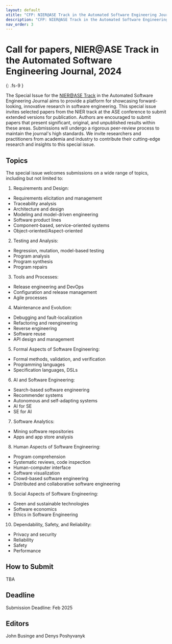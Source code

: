 ```yaml
---
layout: default
xtitle: "CFP: NIER@ASE Track in the Automated Software Engineering Journal"
description: "CFP: NIER@ASE Track in the Automated Software Engineering Journal"
nav_order: 3
---
```


# Call for papers, NIER@ASE Track in the Automated Software Engineering Journal, 2024
{: .fs-9 }

The Special Issue for the [NIER@ASE Track](https://conf.researchr.org/track/ase-2024/ase-2024-nier-track) in the Automated Software Engineering Journal aims to provide a platform for showcasing forward-looking, innovative research in software engineering. This special issue invites selected papers from the NIER track at the ASE conference to submit extended versions for publication.
Authors are encouraged to submit papers that present significant, original, and unpublished results within these areas. Submissions will undergo a rigorous peer-review process to maintain the journal's high standards. We invite researchers and practitioners from academia and industry to contribute their cutting-edge research and insights to this special issue.

## Topics 

The special issue welcomes submissions on a wide range of topics, including but not limited to:
1. Requirements and Design:
- Requirements elicitation and management
- Traceability analysis
- Architecture and design
- Modeling and model-driven engineering
- Software product lines
- Component-based, service-oriented systems
- Object-oriented/Aspect-oriented
2. Testing and Analysis:
- Regression, mutation, model-based testing
- Program analysis
- Program synthesis
- Program repairs
3. Tools and Processes:
- Release engineering and DevOps
- Configuration and release management
- Agile processes
4. Maintenance and Evolution:
- Debugging and fault-localization
- Refactoring and reengineering
- Reverse engineering
- Software reuse
- API design and management
5. Formal Aspects of Software Engineering:
- Formal methods, validation, and verification
- Programming languages
- Specification languages, DSLs
6. AI and Software Engineering:
- Search-based software engineering
- Recommender systems
- Autonomous and self-adapting systems
- AI for SE
- SE for AI
7. Software Analytics:
- Mining software repositories
- Apps and app store analysis
8. Human Aspects of Software Engineering:
- Program comprehension
- Systematic reviews, code inspection
- Human-computer interface
- Software visualization
- Crowd-based software engineering
- Distributed and collaborative software engineering
9. Social Aspects of Software Engineering:
- Green and sustainable technologies
- Software economics
- Ethics in Software Engineering
10. Dependability, Safety, and Reliability:
- Privacy and security
- Reliability
- Safety
- Performance

## How to Submit

TBA

## Deadline

Submission Deadline: Feb 2025

## Editors

John Businge and Denys Poshyvanyk 
